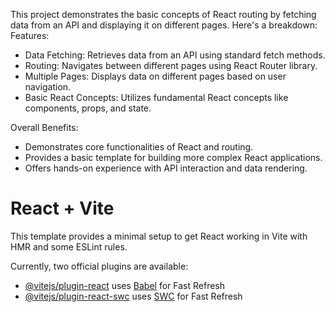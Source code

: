 This project demonstrates the basic concepts of React routing by fetching data from an API and displaying it on 
different pages. Here's a breakdown:
Features:
  * Data Fetching: Retrieves data from an API using standard fetch methods.
  * Routing: Navigates between different pages using React Router library.
  * Multiple Pages: Displays data on different pages based on user navigation.
  * Basic React Concepts: Utilizes fundamental React concepts like components, props, and state.

Overall Benefits:
  * Demonstrates core functionalities of React and routing.
  * Provides a basic template for building more complex React applications.
  * Offers hands-on experience with API interaction and data rendering.

# React + Vite

This template provides a minimal setup to get React working in Vite with HMR and some ESLint rules.

Currently, two official plugins are available:

- [@vitejs/plugin-react](https://github.com/vitejs/vite-plugin-react/blob/main/packages/plugin-react/README.md) uses [Babel](https://babeljs.io/) for Fast Refresh
- [@vitejs/plugin-react-swc](https://github.com/vitejs/vite-plugin-react-swc) uses [SWC](https://swc.rs/) for Fast Refresh
